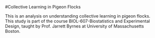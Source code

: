 #Collective Learning in Pigeon Flocks

This is an analysis on understanding collective learning in pigeon flocks. This study is part of the course BIOL-607-Biostatistics and Experimental Design, taught by Prof. Jarrett Byrnes at University of Massachusetts Boston.
